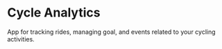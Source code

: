 # Cycle Analytics

App for tracking rides, managing goal, and events related to your cycling activities.